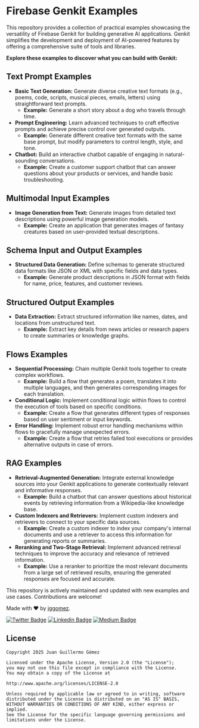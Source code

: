 # Firebase Genkit Examples

This repository provides a collection of practical examples showcasing the versatility of Firebase Genkit for building generative AI applications.  Genkit simplifies the development and deployment of AI-powered features by offering a comprehensive suite of tools and libraries.

**Explore these examples to discover what you can build with Genkit:**

## Text Prompt Examples

* **Basic Text Generation:**  Generate diverse creative text formats (e.g., poems, code, scripts, musical pieces, emails, letters) using straightforward text prompts.
    * **Example:**  Generate a short story about a dog who travels through time.
* **Prompt Engineering:**  Learn advanced techniques to craft effective prompts and achieve precise control over generated outputs.
    * **Example:**  Generate different creative text formats with the same base prompt, but modify parameters to control length, style, and tone.
* **Chatbot:**  Build an interactive chatbot capable of engaging in natural-sounding conversations.
    * **Example:**  Create a customer support chatbot that can answer questions about your products or services, and handle basic troubleshooting.


## Multimodal Input Examples

* **Image Generation from Text:** Generate images from detailed text descriptions using powerful image generation models.
    * **Example:**  Create an application that generates images of fantasy creatures based on user-provided textual descriptions.

## Schema Input and Output Examples

* **Structured Data Generation:** Define schemas to generate structured data formats like JSON or XML with specific fields and data types.
    * **Example:** Generate product descriptions in JSON format with fields for name, price, features, and customer reviews.

## Structured Output Examples

* **Data Extraction:** Extract structured information like names, dates, and locations from unstructured text.
    * **Example:**  Extract key details from news articles or research papers to create summaries or knowledge graphs.

## Flows Examples

* **Sequential Processing:** Chain multiple Genkit tools together to create complex workflows.
    * **Example:**  Build a flow that generates a poem, translates it into multiple languages, and then generates corresponding images for each translation.
* **Conditional Logic:**  Implement conditional logic within flows to control the execution of tools based on specific conditions.
    * **Example:**  Create a flow that generates different types of responses based on user sentiment or input keywords.
* **Error Handling:**  Implement robust error handling mechanisms within flows to gracefully manage unexpected errors.
    * **Example:**  Create a flow that retries failed tool executions or provides alternative outputs in case of errors.


## RAG Examples

* **Retrieval-Augmented Generation:**  Integrate external knowledge sources into your Genkit applications to generate contextually relevant and informative responses.
    * **Example:**  Build a chatbot that can answer questions about historical events by retrieving information from a Wikipedia-like knowledge base.
* **Custom Indexers and Retrievers:**  Implement custom indexers and retrievers to connect to your specific data sources.
    * **Example:**  Create a custom indexer to index your company's internal documents and use a retriever to access this information for generating reports or summaries.
* **Reranking and Two-Stage Retrieval:**  Implement advanced retrieval techniques to improve the accuracy and relevance of retrieved information.
    * **Example:**  Use a reranker to prioritize the most relevant documents from a large set of retrieved results, ensuring the generated responses are focused and accurate.


This repository is actively maintained and updated with new examples and use cases. Contributions are welcome!

Made with ❤ by  [jggomez](https://devhack.co).

[![Twitter Badge](https://img.shields.io/badge/-@jggomezt-1ca0f1?style=flat-square&labelColor=1ca0f1&logo=twitter&logoColor=white&link=https://twitter.com/jggomezt)](https://twitter.com/jggomezt)
[![Linkedin Badge](https://img.shields.io/badge/-jggomezt-blue?style=flat-square&logo=Linkedin&logoColor=white&link=https://www.linkedin.com/in/jggomezt/)](https://www.linkedin.com/in/jggomezt/)
[![Medium Badge](https://img.shields.io/badge/-@jggomezt-03a57a?style=flat-square&labelColor=000000&logo=Medium&link=https://medium.com/@jggomezt)](https://medium.com/@jggomezt)

## License

    Copyright 2025 Juan Guillermo Gómez

    Licensed under the Apache License, Version 2.0 (the "License");
    you may not use this file except in compliance with the License.
    You may obtain a copy of the License at

    http://www.apache.org/licenses/LICENSE-2.0

    Unless required by applicable law or agreed to in writing, software
    distributed under the License is distributed on an "AS IS" BASIS,
    WITHOUT WARRANTIES OR CONDITIONS OF ANY KIND, either express or implied.
    See the License for the specific language governing permissions and
    limitations under the License.

